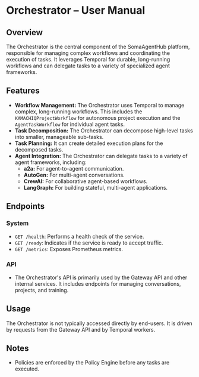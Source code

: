 # Orchestrator – User Manual

## Overview
The Orchestrator is the central component of the SomaAgentHub platform, responsible for managing complex workflows and coordinating the execution of tasks. It leverages Temporal for durable, long-running workflows and can delegate tasks to a variety of specialized agent frameworks.

## Features
- **Workflow Management:** The Orchestrator uses Temporal to manage complex, long-running workflows. This includes the `KAMACHIQProjectWorkflow` for autonomous project execution and the `AgentTaskWorkflow` for individual agent tasks.
- **Task Decomposition:** The Orchestrator can decompose high-level tasks into smaller, manageable sub-tasks.
- **Task Planning:** It can create detailed execution plans for the decomposed tasks.
- **Agent Integration:** The Orchestrator can delegate tasks to a variety of agent frameworks, including:
    - **a2a:** For agent-to-agent communication.
    - **AutoGen:** For multi-agent conversations.
    - **CrewAI:** For collaborative agent-based workflows.
    - **LangGraph:** For building stateful, multi-agent applications.

## Endpoints

### System
- `GET /health`: Performs a health check of the service.
- `GET /ready`: Indicates if the service is ready to accept traffic.
- `GET /metrics`: Exposes Prometheus metrics.

### API
- The Orchestrator's API is primarily used by the Gateway API and other internal services. It includes endpoints for managing conversations, projects, and training.

## Usage
The Orchestrator is not typically accessed directly by end-users. It is driven by requests from the Gateway API and by Temporal workers.

## Notes
- Policies are enforced by the Policy Engine before any tasks are executed.
